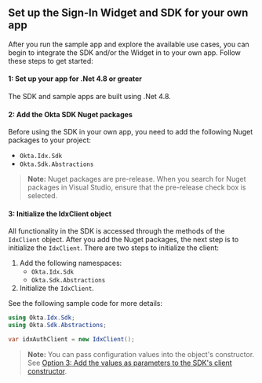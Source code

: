 ## Set up the Sign-In Widget and SDK for your own app

After you run the sample app and explore the available use cases, you can begin to integrate the SDK and/or the Widget in to your own app. Follow these steps to get started:

#### 1: Set up your app for .Net 4.8 or greater

The SDK and sample apps are built using .Net 4.8.

#### 2: Add the Okta SDK Nuget packages

Before using the SDK in your own app, you need to add the following
Nuget packages to your project:

* `Okta.Idx.Sdk`
* `Okta.Sdk.Abstractions`

> **Note:** Nuget packages are pre-release. When you search for Nuget
packages in Visual Studio, ensure that the pre-release check box is selected.

#### 3: Initialize the IdxClient object

All functionality in the SDK is accessed through the methods of the
`IdxClient` object. After you add the Nuget packages, the next step
is to initialize the `IdxClient`. There are two steps to initialize the client:

1. Add the following namespaces:
   * `Okta.Idx.Sdk`
   * `Okta.Sdk.Abstractions`
1. Initialize the `IdxClient`.

See the following sample code for more details:

```csharp
using Okta.Idx.Sdk;
using Okta.Sdk.Abstractions;

var idxAuthClient = new IdxClient();
```

> **Note:** You can pass configuration values into the object's constructor. See [Option 3: Add the values as parameters to the SDK's client constructor](#option-3-add-the-values-as-parameters-to-the-sdk-s-client-constructor).
